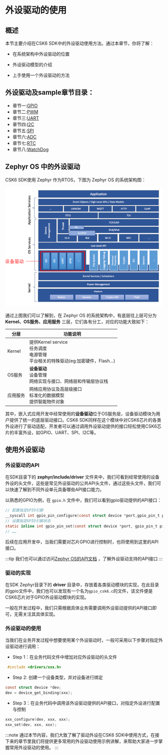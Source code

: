 # 外设驱动的使用

## 概述

本节主要介绍在CSK6 SDK中的外设驱动使用方法。通过本章节，你将了解：

- 在系统架构中外设驱动的位置

- 外设驱动模型的介绍

- 上手使用一个外设驱动的方法

## 外设驱动及sample章节目录：
* 章节一:[GPIO](./samples/gpio)
* 章节二:[PWM](./samples/pwm)
* 章节三:[UART](./samples/uart)
* 章节四:[I2C](./samples/i2c)
* 章节五:[SPI](./samples/spi)
* 章节六:[ADC](./samples/adc)
* 章节七:[RTC](./samples/rtc)
* 章节八:[WatchDog](./samples/watchdog)

## Zephyr OS 中的外设驱动

CSK6 SDK使用 Zephyr 作为RTOS，下图为 Zephyr OS 的系统架构图：

![image](./images/arch_driver.png)

通过上图我们可以了解到，在 Zephyr OS 的系统架构中，有底层往上层可分为 **Kernel、OS服务、应用服务** 三层，它们各有分工，对应的功能大致如下：

| 分层 | 功能说明 |
| ---- | ---- |
| Kernel | 提供Kernel service <br/> 任务调度 <br/> 电源管理 <br/> 平台相关的特殊驱动(eg:加密硬件，Flash…) |
| OS服务 | **设备驱动** <br/> 设备管理 <br/> 网络实现与接口、网络层和传输层协议栈 |
| 应用服务 | 网络应用协议及高层级接口 <br/> 标准化的数据模型 <br/> 提供智能物件对象 |

其中，嵌入式应用开发中经常使用的**设备驱动**位于OS服务层，设备驱动模块为用户提供了统一的底层驱动接口。CSK6 SDK同样在这个模块中对CSK6芯片的各类外设进行了驱动适配，开发者可以通过调用外设驱动提供的接口轻松使用CSK6芯片的丰富外设，如GPIO、UART、SPI、I2C等。

## 使用外设驱动

### 外设驱动的API
在SDK目录下的 **zephyr/include/driver** 文件夹中，我们可看到经常使用的设备外设的头文件，这些是常见外设驱动的公共API头文件，通过这些头文件，我们可以快速了解到不同外设单元具备哪些API接口能力。

以熟悉的GPIO为例，在 `gpio.h` 文件中，我们可以看到gpio驱动提供的API接口：
```c
// 配置指定GPIO引脚
__syscall int gpio_pin_configure(const struct device *port,gpio_pin_t pin,gpio_flags_t flags);
// 设置指定GPIO引脚状态
static inline int gpio_pin_set(const struct device *port, gpio_pin_t pin,int value);
// ……
```
后续在应用开发中，当我们需要对芯片GPIO进行控制时，也将使用到这里的API接口。

:::tip
我们也可以通过访问[Zephyr OS的API文档](https://zephyr-docs.listenai.com/reference/peripherals/gpio.html) ，了解外设驱动支持的API接口
:::

### 驱动的实现
在SDK Zephyr目录下的 **driver** 目录中，存放着各类驱动模块的实现，在此目录的gpio文件中，我们也可以发现有一个名为`gpio_csk6.c`的文件，该文件便是CSK6芯片对于GPIO外设驱动模块的实现。

一般在开发过程中，我们只需根据具体业务需要调用外设驱动提供的API接口即可，无需关注其具体实现。

### 外设驱动的使用
当我们在业务开发过程中想要使用某个外设驱动时，一般可采用以下步骤对指定外设驱动进行调用：
- Step 1：在业务代码文件中增加对应外设驱动的头文件
```c
 #include <drivers/xxx.h>
```

- Step 2: 创建一个设备类型，并对设备进行绑定
```c
const struct device *dev;
dev = device_get_binding(xxx);
```

- Step 3：在业务代码中调用该外设驱动提供的API接口，对指定外设进行配置与控制
```c
xxx_configure(dev, xxx, xxx);
xxx_set(dev, xxx, xxx);
```

:::note
通过本节内容，我们大致了解了驱动外设在CSK6 SDK中使用方式，在接下来的章节里我们将提供更多常用的外设驱动使用示例讲解，来帮助大家进一步掌握常用外设驱动的使用。
:::







